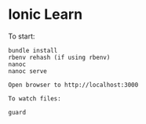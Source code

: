 # Ionic Learn

To start:

```
bundle install
rbenv rehash (if using rbenv)
nanoc
nanoc serve

Open browser to http://localhost:3000

To watch files:

guard
```
